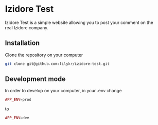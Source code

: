 # Izidore Test

Izidore Test is a simple website allowing you to post your comment on the real Izidore company.

## Installation

Clone the repository on your computer

```bash
git clone git@github.com:lilykr/izidore-test.git
```

## Development mode

In order to develop on your computer, in your .env change 

```php
APP_ENV=prod

```

to 

```php
APP_ENV=dev

```
